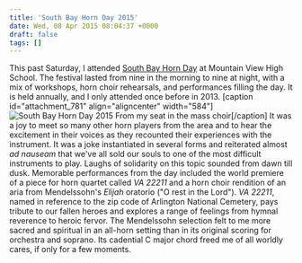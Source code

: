 ```yaml
---
title: 'South Bay Horn Day 2015'
date: Wed, 08 Apr 2015 08:04:37 +0000
draft: false
tags: []
---
```


This past Saturday, I attended [South Bay Horn Day](http://norcal.hornsociety.org/ "South Bay Horn Day") at Mountain View High School. The festival lasted from nine in the morning to nine at night, with a mix of workshops, horn choir rehearsals, and performances filling the day. It is held annually, and I only attended once before in 2013. \[caption id="attachment\_781" align="aligncenter" width="584"\]![South Bay Horn Day 2015](https://alexchao-blog-media.s3.amazonaws.com/2021/07/588d7-img_20150404_123634.jpg?w=1024&h=768) From my seat in the mass choir\[/caption\] It was a joy to meet so many other horn players from the area and to hear the excitement in their voices as they recounted their experiences with the instrument. It was a joke instantiated in several forms and reiterated almost _ad nauseam_ that we've all sold our souls to one of the most difficult instruments to play. Laughs of solidarity on this topic sounded from dawn till dusk. Memorable performances from the day included the world premiere of a piece for horn quartet called _VA 22211_ and a horn choir rendition of an aria from Mendelssohn's _Elijah_ oratorio ("O rest in the Lord"). _VA 22211_, named in reference to the zip code of Arlington National Cemetery, pays tribute to our fallen heroes and explores a range of feelings from hymnal reverence to heroic fervor. The Mendelssohn selection felt to me more sacred and spiritual in an all-horn setting than in its original scoring for orchestra and soprano. Its cadential C major chord freed me of all worldly cares, if only for a few moments.
